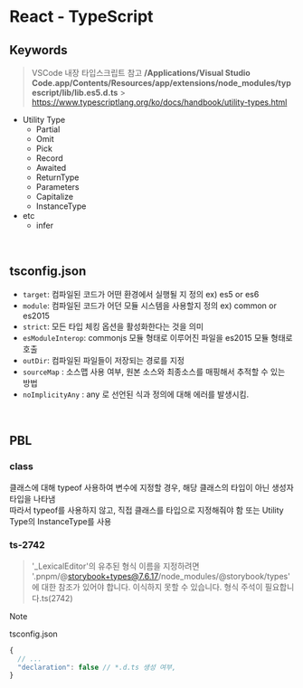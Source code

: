 # React - TypeScript

## Keywords

> VSCode 내장 타입스크립트 참고
> **/Applications/Visual Studio Code.app/Contents/Resources/app/extensions/node_modules/typescript/lib/lib.es5.d.ts** > https://www.typescriptlang.org/ko/docs/handbook/utility-types.html

- Utility Type
  - Partial
  - Omit
  - Pick
  - Record
  - Awaited
  - ReturnType
  - Parameters
  - Capitalize
  - InstanceType
- etc
  - infer

<br />

## tsconfig.json

- `target`: 컴파일된 코드가 어떤 환경에서 실행될 지 정의 ex) es5 or es6
- `module`: 컴파일된 코드가 어던 모듈 시스템을 사용할지 정의 ex) common or es2015
- `strict`: 모든 타입 체킹 옵션을 활성화한다는 것을 의미
- `esModuleInterop`: commonjs 모듈 형태로 이루어진 파일을 es2015 모듈 형태로 호출
- `outDir`: 컴파일된 파일들이 저장되는 경로를 지정
- `sourceMap` : 소스맵 사용 여부, 원본 소스와 최종소스를 매핑해서 추적할 수 있는 방법
- `noImplicityAny` : any 로 선언된 식과 정의에 대해 에러를 발생시킴.

<br />

## PBL

### class

클래스에 대해 typeof 사용하여 변수에 지정할 경우, 해당 클래스의 타입이 아닌 생성자 타입을 나타냄\
따라서 typeof를 사용하지 않고, 직접 클래스를 타입으로 지정해줘야 함 또는 Utility Type의 InstanceType를 사용

### ts-2742

> '\_LexicalEditor'의 유추된 형식 이름을 지정하려면 '.pnpm/@storybook+types@7.6.17/node_modules/@storybook/types'에 대한 참조가 있어야 합니다.
> 이식하지 못할 수 있습니다. 형식 주석이 필요합니다.ts(2742)

> [!NOTE]
>
> tsconfig.json
>
> ```js
> {
>   // ...
>   "declaration": false // *.d.ts 생성 여부,
> }
> ```
